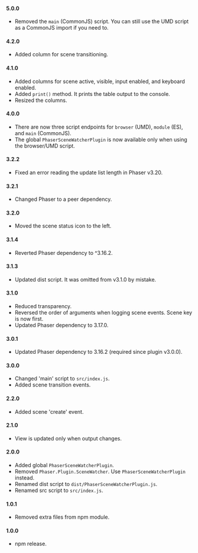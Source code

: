#### 5.0.0

- Removed the `main` (CommonJS) script. You can still use the UMD script as a CommonJS import if you need to.

#### 4.2.0

- Added column for scene transitioning.

#### 4.1.0

- Added columns for scene active, visible, input enabled, and keyboard enabled.
- Added `print()` method. It prints the table output to the console.
- Resized the columns.

#### 4.0.0

- There are now three script endpoints for `browser` (UMD), `module` (ES), and `main` (CommonJS).
- The global `PhaserSceneWatcherPlugin` is now available only when using the browser/UMD script.

#### 3.2.2

- Fixed an error reading the update list length in Phaser v3.20.

#### 3.2.1

- Changed Phaser to a peer dependency.

#### 3.2.0

- Moved the scene status icon to the left.

#### 3.1.4

- Reverted Phaser dependency to ^3.16.2.

#### 3.1.3

- Updated dist script. It was omitted from v3.1.0 by mistake.

#### 3.1.0

- Reduced transparency.
- Reversed the order of arguments when logging scene events. Scene key is now first.
- Updated Phaser dependency to 3.17.0.

#### 3.0.1

- Updated Phaser dependency to 3.16.2 (required since plugin v3.0.0).

#### 3.0.0

- Changed 'main' script to `src/index.js`.
- Added scene transition events.

#### 2.2.0

- Added scene 'create' event.

#### 2.1.0

- View is updated only when output changes.

#### 2.0.0

- Added global `PhaserSceneWatcherPlugin`.
- Removed `Phaser.Plugin.SceneWatcher`. Use `PhaserSceneWatcherPlugin` instead.
- Renamed dist script to `dist/PhaserSceneWatcherPlugin.js`.
- Renamed src script to `src/index.js`.

#### 1.0.1

- Removed extra files from npm module.

#### 1.0.0

- npm release.
